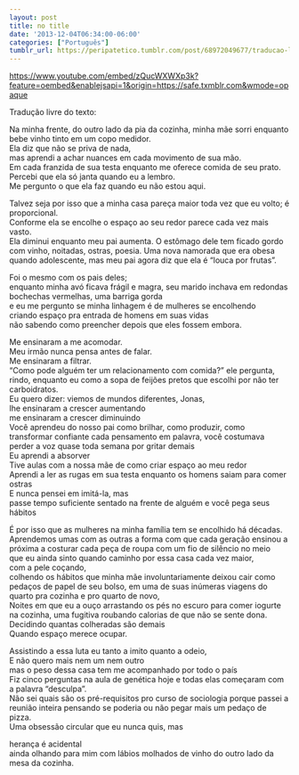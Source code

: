 ```yaml
---
layout: post
title: no title
date: '2013-12-04T06:34:00-06:00'
categories: ["Português"]
tumblr_url: https://peripatetico.tumblr.com/post/68972049677/traducao-livre-do-texto-na-minha-frente-do
---
```

https://www.youtube.com/embed/zQucWXWXp3k?feature=oembed&enablejsapi=1&origin=https://safe.txmblr.com&wmode=opaque  

Tradução livre do texto:

Na minha frente, do outro lado da pia da cozinha, minha mãe sorri enquanto bebe vinho tinto em um copo medidor.  
Ela diz que não se priva de nada,  
mas aprendi a achar nuances em cada movimento de sua mão.  
Em cada franzida de sua testa enquanto me oferece comida de seu prato.  
Percebi que ela só janta quando eu a lembro.  
Me pergunto o que ela faz quando eu não estou aqui.

Talvez seja por isso que a minha casa pareça maior toda vez que eu volto; é proporcional.  
Conforme ela se encolhe o espaço ao seu redor parece cada vez mais vasto.  
Ela diminui enquanto meu pai aumenta. O estômago dele tem ficado gordo com vinho, noitadas, ostras, poesia. Uma nova namorada que era obesa quando adolescente, mas meu pai agora diz que ela é “louca por frutas”.

Foi o mesmo com os pais deles;  
enquanto minha avó ficava frágil e magra, seu marido inchava em redondas bochechas vermelhas, uma barriga gorda  
e eu me pergunto se minha linhagem é de mulheres se encolhendo  
criando espaço pra entrada de homens em suas vidas  
não sabendo como preencher depois que eles fossem embora.

Me ensinaram a me acomodar.  
Meu irmão nunca pensa antes de falar.  
Me ensinaram a filtrar.  
“Como pode alguém ter um relacionamento com comida?” ele pergunta, rindo, enquanto eu como a sopa de feijões pretos que escolhi por não ter carboidratos.  
Eu quero dizer: viemos de mundos diferentes, Jonas,  
lhe ensinaram a crescer aumentando  
me ensinaram a crescer diminuindo  
Você aprendeu do nosso pai como brilhar, como produzir, como transformar confiante cada pensamento em palavra, você costumava perder a voz quase toda semana por gritar demais  
Eu aprendi a absorver  
Tive aulas com a nossa mãe de como criar espaço ao meu redor  
Aprendi a ler as rugas em sua testa enquanto os homens saiam para comer ostras  
E nunca pensei em imitá-la, mas  
passe tempo suficiente sentado na frente de alguém e você pega seus hábitos

É por isso que as mulheres na minha família tem se encolhido há décadas.  
Aprendemos umas com as outras a forma com que cada geração ensinou a próxima a costurar cada peça de roupa com um fio de silêncio no meio  
que eu ainda sinto quando caminho por essa casa cada vez maior,  
com a pele coçando,  
colhendo os hábitos que minha mãe involuntariamente deixou cair como pedaços de papel de seu bolso, em uma de suas inúmeras viagens do quarto pra cozinha e pro quarto de novo,  
Noites em que eu a ouço arrastando os pés no escuro para comer iogurte na cozinha, uma fugitiva roubando calorias de que não se sente dona.  
Decidindo quantas colheradas são demais  
Quando espaço merece ocupar.

Assistindo a essa luta eu tanto a imito quanto a odeio,  
E não quero mais nem um nem outro  
mas o peso dessa casa tem me acompanhado por todo o país  
Fiz cinco perguntas na aula de genética hoje e todas elas começaram com a palavra “desculpa”.  
Não sei quais são os pré-requisitos pro curso de sociologia porque passei a reunião inteira pensando se poderia ou não pegar mais um pedaço de pizza.  
Uma obsessão circular que eu nunca quis, mas

herança é acidental  
ainda olhando para mim com lábios molhados de vinho do outro lado da mesa da cozinha.

